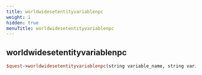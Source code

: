 ```yaml
---
title: worldwidesetentityvariablenpc
weight: 1
hidden: true
menuTitle: worldwidesetentityvariablenpc
---
```

## worldwidesetentityvariablenpc
```perl
$quest->worldwidesetentityvariablenpc(string variable_name, string variable_value)
```
